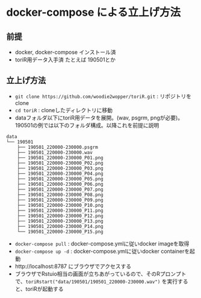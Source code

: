 <!--
Select or linsten bird's voice on R
@author woodiw2wopper <woodie2wopper@gmail.com>
Copyright (C) 2019 woodiw2wopper
-->

# docker-compose による立上げ方法

## 前提

* docker, docker-compose インストール済
* toriR用データ入手済 たとえば 190501とか

## 立上げ方法

* `git clone https://github.com/woodie2wopper/toriR.git` : リポジトリをclone
* `cd toriR` : cloneしたディレクトリに移動
* dataフォルダ以下にtoriR用データを展開。(wav, psgrm, pngが必要)。190501の例では以下のフォルダ構成。以降これを前提に説明
```
data
└── 190501
    ├── 190501_220000-230000.psgrm
    ├── 190501_220000-230000.wav
    ├── 190501_220000-230000_P01.png
    ├── 190501_220000-230000_P02.png
    ├── 190501_220000-230000_P03.png
    ├── 190501_220000-230000_P04.png
    ├── 190501_220000-230000_P05.png
    ├── 190501_220000-230000_P06.png
    ├── 190501_220000-230000_P07.png
    ├── 190501_220000-230000_P08.png
    ├── 190501_220000-230000_P09.png
    ├── 190501_220000-230000_P10.png
    ├── 190501_220000-230000_P11.png
    ├── 190501_220000-230000_P12.png
    ├── 190501_220000-230000_P13.png
    ├── 190501_220000-230000_P14.png
    └── 190501_220000-230000_P15.png
```
* `docker-compose pull` : docker-compose.ymlに従いdocker imageを取得
* `docker-compose up -d` : docker-compose.ymlに従いdocker containerを起動
* http://localhost:8787 にブラウザでアクセスする
* ブラウザでRstuio相当の画面が立ちあがっているので、そのRプロンプトで、`toriRstart("data/190501/190501_220000-230000.wav")` を実行すると、toriRが起動する
